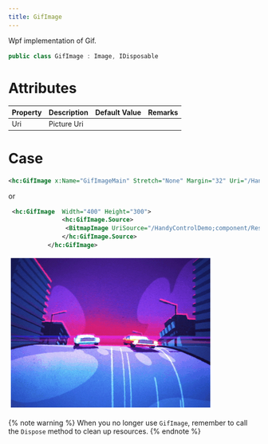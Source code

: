 ```yaml
---
title: GifImage
---
```


Wpf implementation of Gif.

```cs
public class GifImage : Image, IDisposable
```

# Attributes
|Property|Description|Default Value|Remarks|
|-|-|-|-|
|Uri|Picture Uri||||

# Case

```xml
<hc:GifImage x:Name="GifImageMain" Stretch="None" Margin="32" Uri="/HandyControlDemo;component/Resources/Img/car_chase.gif"/>
```
or

```xml
 <hc:GifImage  Width="400" Height="300">
               <hc:GifImage.Source>
                <BitmapImage UriSource="/HandyControlDemo;component/Resources/Img/car_chase.gif"/>
               </hc:GifImage.Source>
           </hc:GifImage>
```

![GifImage](https://raw.githubusercontent.com/HandyOrg/HandyOrgResource/master/HandyControl/Resources/GifImage.gif)

{% note warning %}
When you no longer use `GifImage`, remember to call the `Dispose` method to clean up resources.
{% endnote %}